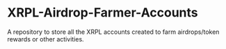 # XRPL-Airdrop-Farmer-Accounts
A repository to store all the XRPL accounts created to farm airdrops/token rewards or other activities. 
